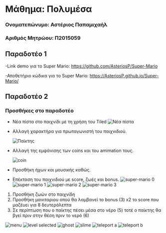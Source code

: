 # Μάθημα: Πολυμέσα


### Ονοματεπώνυμο: Αστέριος Παπαμιχαήλ

### Αριθμός Μητρώου: Π2015059

## Παραδοτέο 1


-Link demo για το Super Mario: https://github.com/AsteriosP/Super-Mario

-Αποθετήριο κώδικα για το Super Mario: https://AsteriosP.github.io/Super-Mario/

## Παραδοτέο 2

### Προσθήκες στο παραδοτέο
* Νέα πίστα στο παιχνίδι με τη χρήση του Tiled
  ![Νέα πίστα](https://user-images.githubusercontent.com/18286552/32569376-9faf5c46-c4c9-11e7-8c36-7790e5fd4d1f.png)
* Αλλαγή χαρακτήρα για πρωταγωνιστή του παιχνιδιού.

  ![Παίκτης](https://user-images.githubusercontent.com/18286552/32569595-38c59aa8-c4ca-11e7-8a67-bd95427df43a.png)
* Αλλαγή της εμφάνισης των coins και του amimation τους.

  ![coin](https://user-images.githubusercontent.com/18286552/32569655-5bb37404-c4ca-11e7-9042-75c8f31b03d1.png)
* Προσθήκη ήχων και μουσικής καθώς.
* Επέκταση του παιχνιδιού με score, ζωές και bonus.
  ![super-mario 0](https://user-images.githubusercontent.com/18286552/32570180-068e7efe-c4cc-11e7-90d6-c4ddc6b9d630.png)
  ![super-mario 1](https://user-images.githubusercontent.com/18286552/32570181-06b4dc66-c4cc-11e7-9700-1af6de67c1cb.png)
  ![super-mario 2](https://user-images.githubusercontent.com/18286552/32570720-aa6c20ca-c4cd-11e7-9a6d-9c5319bfb29b.png)
  ![super-mario 3](https://user-images.githubusercontent.com/18286552/32570721-aa99228c-c4cd-11e7-9147-4b86af56925f.png)

1) Προσθήκη ζωών στο παιχνίδη
2) Προσθήκη μανιταριου οπού θα λαμβανεί το  bonus (3) x2 το score που μαζέυει για 8 δευτερόλεπτα
4) Σε περίπτωση που ο παίκτης πέσει μέσα στο νέρο (5) τοτέ ο παίκτης θα βγεί πριν στην  θέση πριν το νερό (6)

![menu](https://user-images.githubusercontent.com/18286552/33552302-2d47b822-d8fd-11e7-9a45-7800825795e8.png)
![level selected](https://user-images.githubusercontent.com/18286552/33552303-2d68ea56-d8fd-11e7-9534-337ab61303ae.png)
![ghost](https://user-images.githubusercontent.com/18286552/33552304-2d879712-d8fd-11e7-83cb-1c609cf77753.png)
![slime](https://user-images.githubusercontent.com/18286552/33552305-2dbc3878-d8fd-11e7-81a9-f94d161ea8c8.png)
![teleport a](https://user-images.githubusercontent.com/18286552/33552306-2ddc3416-d8fd-11e7-9d39-6aa968494f7f.png)
![teleport b](https://user-images.githubusercontent.com/18286552/33552307-2dfb14b2-d8fd-11e7-83f9-fe16178dccf0.png)

